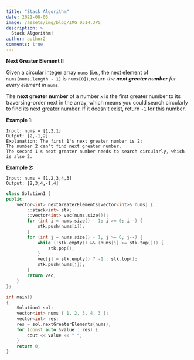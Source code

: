 ```yaml
---
title: "Stack Algorithm"
date: 2021-08-03
image: /assets/img/blog/IMG_0314.JPG
description: >
  Stack Algorithm!
author: author2
comments: true
---
```


 **Next Greater Element II**

Given a circular integer array `nums` (i.e., the next element of `nums[nums.length - 1]` is `nums[0]`), return *the **next greater number** for every element in* `nums`.

The **next greater number** of a number `x` is the first greater number to its traversing-order next in the array, which means you could search circularly to find its next greater number. If it doesn't exist, return `-1` for this number.

**Example 1:**

```
Input: nums = [1,2,1]
Output: [2,-1,2]
Explanation: The first 1's next greater number is 2; 
The number 2 can't find next greater number. 
The second 1's next greater number needs to search circularly, which is also 2.
```

**Example 2:**

```
Input: nums = [1,2,3,4,3]
Output: [2,3,4,-1,4]
```

```c++
class Solution1 {
public:
    vector<int> nextGreaterElements(vector<int>& nums) {
        ::stack<int> stk;
        ::vector<int> vec(nums.size());
        for (int i = nums.size() - 1; i >= 0; i--) {
            stk.push(nums[i]);
        }
        for (int j = nums.size() - 1; j >= 0; j--) {
            while (!stk.empty() && (nums[j] >= stk.top())) {
                stk.pop();
            }
            vec[j] = stk.empty() ? -1 : stk.top();
            stk.push(nums[j]);
        }
        return vec;
    }
};

int main()
{
    Solution1 sol;
    vector<int> nums { 1, 2, 3, 4, 3 };
    vector<int> res;
    res = sol.nextGreaterElements(nums);
    for (const auto &value : res) {
        cout << value << " ";
    }
    return 0;
}
```


